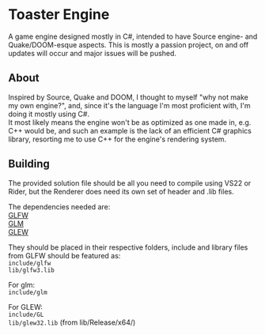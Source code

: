# Toaster Engine
A game engine designed mostly in C#, intended to have Source engine- and Quake/DOOM-esque aspects. This is mostly a passion project, on and off updates will occur and major issues will be pushed.

## About
Inspired by Source, Quake and DOOM, I thought to myself "why not make my own engine?", and, since it's the language I'm most proficient with, I'm doing it mostly using C#. \
It most likely means the engine won't be as optimized as one made in, e.g. C++ would be, and such an example is the lack of an efficient C# graphics library, resorting me to use C++ for the engine's rendering system.

## Building
The provided solution file should be all you need to compile using VS22 or Rider, but the Renderer does need its own set of header and .lib files.

The dependencies needed are: \
[GLFW](https://github.com/glfw/glfw/releases/download/3.4/glfw-3.4.bin.WIN64.zip) \
[GLM](https://github.com/g-truc/glm/releases/download/1.0.1/glm-1.0.1-light.zip) \
[GLEW](https://sourceforge.net/projects/glew/files/glew/2.1.0/glew-2.1.0-win32.zip/download)

They should be placed in their respective folders, include and library files from GLFW should be featured as:\
`include/glfw`\
`lib/glfw3.lib`

For glm:\
`include/glm`

For GLEW:\
`include/GL`\
`lib/glew32.lib` (from lib/Release/x64/)
